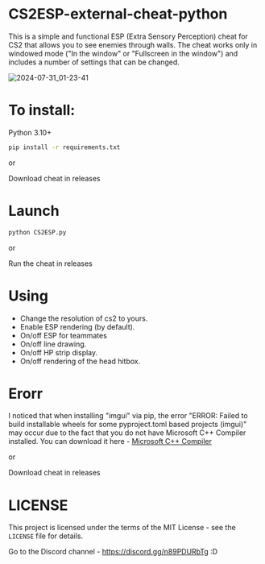 # CS2ESP-external-cheat-python
This is a simple and functional ESP (Extra Sensory Perception) cheat for CS2 that allows you to see enemies through walls. The cheat works only in windowed mode ("In the window" or "Fullscreen in the window") and includes a number of settings that can be changed.

![2024-07-31_01-23-41](https://github.com/user-attachments/assets/d81cae98-fca5-4b30-8b28-51ab995a6935)

# To install:

Python 3.10+
```sh
pip install -r requirements.txt
```

or

Download cheat in releases

# Launch
```sh
python CS2ESP.py
```
or

Run the cheat in releases

# Using
- Change the resolution of cs2 to yours.
- Enable ESP rendering (by default).
- On/off ESP for teammates
- On/off line drawing.
- On/off HP strip display.
- On/off rendering of the head hitbox.

# Erorr
I noticed that when installing "imgui" via pip, the error "ERROR: Failed to build installable wheels for some pyproject.toml based projects (imgui)" may occur due to the fact that you do not have Microsoft C++ Compiler installed. You can download it here - [Microsoft C++ Compiler](https://visualstudio.microsoft.com/ru/visual-cpp-build-tools/)

or

Download cheat in releases

# LICENSE
This project is licensed under the terms of the MIT License - see the `LICENSE` file for details.

Go to the Discord channel - https://discord.gg/n89PDURbTg
:D
